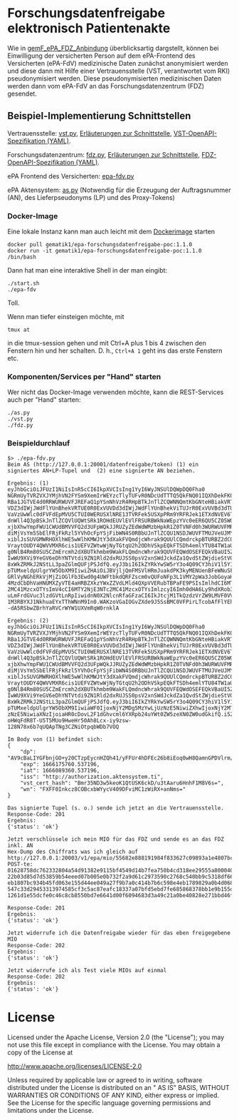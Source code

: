 # Forschungsdatenfreigabe elektronisch Patientenakte

Wie in [gemF\_ePA\_FDZ\_Anbindung](https://fachportal.gematik.de)
überblicksartig dargstellt, können bei Einwilligung der versicherten Person auf
dem ePA-Frontend des Versicherten (ePA-FdV) medizinische Daten zunächst
anonymisiert werden und diese dann mit Hilfe einer Vertrauensstelle (VST,
verantwortet vom RKI) pseudonymisiert werden. Diese pseudonymisierten
medizinischen Daten werden dann vom ePA-FdV an das Forschungsdatenzentrum (FDZ)
gesendet.

## Beispiel-Implementierung Schnittstellen

Vertrauensstelle: [vst.py](vst.py),
[Erläuterungen zur Schnittstelle](README-VST.md),
[VST-OpenAPI-Spezifikation (YAML)](openapi/openapi-vst.yaml).

Forschungsdatenzentrum: [fdz.py](vst.py),
[Erläuterungen zur Schnittstelle](README-FDZ.md),
[FDZ-OpenAPI-Spezifikation (YAML)](openapi/openapi-fdz.yaml). 

ePA Frontend des Versicherten: [epa-fdv.py](epa-fdv.py)

ePA Aktensystem: [as.py](as.py) (Notwendig für die Erzeugung der Auftragsnummer (AN), des Lieferpseudonyms (LP) und des Proxy-Tokens)

### Docker-Image

Eine lokale Instanz kann man auch leicht mit
dem [Dockerimage](https://hub.docker.com/r/gematik1/epa-forschungsdatenfreigabe-poc) starten

    docker pull gematik1/epa-forschungsdatenfreigabe-poc:1.1.0 
    docker run -it gematik1/epa-forschungsdatenfreigabe-poc:1.1.0 /bin/bash

Dann hat man eine interaktive Shell in der man eingibt:

    ./start.sh
    ./epa-fdv

Toll.

Wenn man tiefer einsteigen möchte, mit

    tmux at

in die tmux-session gehen und mit Ctrl+A plus 1 bis 4 zwischen den Fenstern
hin und her schalten. D. h., `Ctrl+A 1` geht ins das erste Fenstern etc.


### Komponenten/Services per "Hand" starten

Wer nicht das Docker-Image verwenden möchte, kann die REST-Services auch per "Hand" starten:

    ./as.py
    ./vst.py
    ./fdz.py


### Beispieldurchlauf
    $> ./epa-fdv.py
    Beim AS (http://127.0.0.1:20001/datenfreigabe/token) (1) ein signiertes AN+LP-Tupel und  (2) eine signierte AN beziehen.

    Ergebnis: (1) eyJhbGciOiJFUzI1NiIsInR5cCI6IkpXVCIsIng1YyI6WyJNSUlDQWpDQ0Fha0
    NGRmUyTVRZVXJYMjhVN2FYSm9XemIrWEYzcTlyTUFvR0NDcUdTTTQ5QkFNQ01IQXhDekFKQmdOVkJBWV
    RBa1JGTVE4d0RRWURWUVFJREFaQ1pYSnNhVzR4RHpBTkJnTlZCQWNNQmtKbGNteHBiakVRTUE0R0ExVU
    VDZ3dIWjJWdFlYUnBhekVRTUE0R0ExVUVDd3dIWjJWdFlYUnBhekViTUJrR0ExVUVBd3dTUzI5dGNHOX
    VaVzUwWlc0dFVFdEpMVU5CTUI0WERUSXlNRE13TVRFek5USXpPRm9YRFRJek1ETXdNVEV6TlRJek9Gb3
    dnWll4Q3pBSkJnTlZCQVlUQWtSRk1ROHdEUVlEVlFRSURBWkNaWEpzYVc0eER6QU5CZ05WQkFjTUJrSm
    xjbXhwYmpFWU1CWUdBMVVFQ2d3UFpWQkJJRUZyZEdWdWMzbHpkR1Z0TVNFd0h3WURWUVFMREJoTGIyMX
    diMjVsYm5SbElFRjFkRzl5YVhOcFpYSjFibWN4S0RBbUJnTlZCQU1NSDJWUVFTMUJVeUJMYjIxd2IyNW
    xiblJsSUVGMWRHOXlhWE5wWlhKMWJtY3dXakFVQmdjcWhrak9QUUlCQmdrckpBTURBZ2dCQVFjRFFnQU
    VraytOUDY4QWVVMXR6cis1UEFVZWtwWjNyTGtqU2h2ODhVSkpEQkFTSDh4emlYTU84TW1aU0p5SHZXRn
    g0NlB4Rm80SU5CZmErcmh2dXBUTkhmbm9WakFLQmdncWhrak9QUVFEQWdOSEFEQkVBaUI5ZXpNMEtBck
    IwWU9XVi9YeGV6eDhYNTVtdi9ZN1Rld2dxRUJSS0psV2xnSWdJckdZa1QvdStZWjdieStVOE5lVHAzN2
    8xWkZRMkJ2NStLL3paZGlmQUFjPSJdfQ.eyJ3biI6IkZYRkYwSW5rY3o4Q09CY3hiV1l5Y1Y0MDlERnZ
    pTUMxeldpUlgrYW5ObXM9IiwiZHAiOiJBVjljQmFMSVlHRmJuakdPK3kyMENUenBFeWNuSFpRaDQxL3l
    GRlVyNGhERkVjMjZiOGlFb3Ewd0g4UWFtbkdQRFZscm0vQUFoNFp3L1VMY2pWa3JobGoyaHhONkY2WGM
    4MzdCbDhVaHNUMXZyVTE4aHRBZXkzYWxZZVdLMld4QXpVVERubTBPaFE9PSIsImlhdCI6MTY2NjA4OTM
    2MC41MzcxOTYsImV4cCI6MTY2NjE3NTc2MC41MzcxOTYsImlzcyI6Imh0dHA6Ly9hdXRob3JpemF0aW9
    uLmFrdGVuc3lzdGVtLnRpIiwidnN0X2NlcnRfaGFzaCI6IkJtcjM1TkQzdzVrZW9LMVF0VVNLNmNrRC9
    1M3RBYXJ1NkhuaEYxTThWNnM9In0.WAKzoVGaIOGvZXde9J5SsBMC0VFPirLTcobAfFlYEhVXyWe2Uld
    -dA5RSbwZBrhYaRVCrWYW1UXVmRqW0rnklA

    Ergebnis: (2) eyJhbGciOiJFUzI1NiIsInR5cCI6IkpXVCIsIng1YyI6WyJNSUlDQWpDQ0Fha0
    NGRmUyTVRZVXJYMjhVN2FYSm9XemIrWEYzcTlyTUFvR0NDcUdTTTQ5QkFNQ01IQXhDekFKQmdOVkJBWV
    RBa1JGTVE4d0RRWURWUVFJREFaQ1pYSnNhVzR4RHpBTkJnTlZCQWNNQmtKbGNteHBiakVRTUE0R0ExVU
    VDZ3dIWjJWdFlYUnBhekVRTUE0R0ExVUVDd3dIWjJWdFlYUnBhekViTUJrR0ExVUVBd3dTUzI5dGNHOX
    VaVzUwWlc0dFVFdEpMVU5CTUI0WERUSXlNRE13TVRFek5USXpPRm9YRFRJek1ETXdNVEV6TlRJek9Gb3
    dnWll4Q3pBSkJnTlZCQVlUQWtSRk1ROHdEUVlEVlFRSURBWkNaWEpzYVc0eER6QU5CZ05WQkFjTUJrSm
    xjbXhwYmpFWU1CWUdBMVVFQ2d3UFpWQkJJRUZyZEdWdWMzbHpkR1Z0TVNFd0h3WURWUVFMREJoTGIyMX
    diMjVsYm5SbElFRjFkRzl5YVhOcFpYSjFibWN4S0RBbUJnTlZCQU1NSDJWUVFTMUJVeUJMYjIxd2IyNW
    xiblJsSUVGMWRHOXlhWE5wWlhKMWJtY3dXakFVQmdjcWhrak9QUUlCQmdrckpBTURBZ2dCQVFjRFFnQU
    VraytOUDY4QWVVMXR6cis1UEFVZWtwWjNyTGtqU2h2ODhVSkpEQkFTSDh4emlYTU84TW1aU0p5SHZXRn
    g0NlB4Rm80SU5CZmErcmh2dXBUTkhmbm9WakFLQmdncWhrak9QUVFEQWdOSEFEQkVBaUI5ZXpNMEtBck
    IwWU9XVi9YeGV6eDhYNTVtdi9ZN1Rld2dxRUJSS0psV2xnSWdJckdZa1QvdStZWjdieStVOE5lVHAzN2
    8xWkZRMkJ2NStLL3paZGlmQUFjPSJdfQ.eyJ3biI6IkZYRkYwSW5rY3o4Q09CY3hiV1l5Y1Y0MDlERnZ
    pTUMxeldpUlgrYW5ObXM9IiwiaWF0IjoxNjY2MDg5MzYwLjUzNzE5NiwiZXhwIjoxNjY2MTc1NzYwLjU
    zNzE5NiwiaXNzIjoiaHR0cDovL2F1dGhvcml6YXRpb24uYWt0ZW5zeXN0ZW0udGkifQ.i52vCa5m_T5y
    oHWqFdR8T-U5T5MUo9HweHr50Ah8Lcx-iy9zsw-128N78x6b7qUQApTNg3CZNiOtpqbWDb7VOQ 

    Im Body von (1) befindet sich:
    {
        "dp": "AV9cBaLIYGFbnjGO+y20CTzpEycnHZQh41/yFFUr4hDFEc26b8iEoq0wH8QamnGPDVlrm/AAh4Zw/ULcjVkrhlj2hxN6F6Xc837Bl8UhsT1vrU18htAey3alYeWK2WxAzUTDnm0OhQ==",
        "exp": 1666175760.537196,
        "iat": 1666089360.537196,
        "iss": "http://authorization.aktensystem.ti",
        "vst_cert_hash": "Bmr35ND3w5keoK1QtUSK6ckD/u3tAaru6HnhF1M8V6s=",
        "wn": "FXFF0Inkcz8COBcxbWYycV409DFviMC1zWiRX+anNms="
    }

    Das signierte Tupel (s. o.) sende ich jetzt an die Vertrauensstelle.
    Response-Code: 201
    Ergebnis:
    {'status': 'ok'}

    Jetzt verschlüssele ich mein MIO für das FDZ und sende es an das FDZ inkl. AN
    Hex-Dump des Chiffrats was ich gleich auf http://127.0.0.1:20003/v1/epa/mio/55682e888191984f833627c09893a1e4807bcd18ad83ba60c2ecc18312b9e257 POST-te:
    01628758dc762332804a54d91382e9115bf4549d14b7fea750b4cd318ee29555a800040016a4
    22b03d85d7d53859b54eeed07b005e0b732f2a9d61c2973590c2768c540bb9c5318df66095485dcd
    eb1807bc934b45fd063e155d44ee049a27f9b7a0c414b7b6c598e4eb1789829a0b4d068df030d0fb
    547c33d29453313974585cf3c5ac87eafc18337a07bfd5ebd7fe685868378bb1e9b155d42e2acc93
    1261d1e55dcfe0c46c8cb8550bd7e6641d00f6094683d3a49c21a0be40828e271bbd46f020ec9e

    Response-Code: 201
    Ergebnis:
    {'status': 'ok'}

    Jetzt widerrufe ich die Datenfreigabe wieder für das eben freigegebene MIO
    Response-Code: 202
    Ergebnis:
    {'status': 'ok'}

    Jetzt widerrufe ich als Test viele MIOs auf einmal
    Response-Code: 202
    Ergebnis:
    {'status': 'ok'}

# License

Licensed under the Apache License, Version 2.0 (the "License"); you may not use this file except in compliance with the
License. You may obtain a copy of the License at

http://www.apache.org/licenses/LICENSE-2.0

Unless required by applicable law or agreed to in writing, software distributed under the License is distributed on an "
AS IS" BASIS, WITHOUT WARRANTIES OR CONDITIONS OF ANY KIND, either express or implied. See the License for the specific
language governing permissions and limitations under the License.
